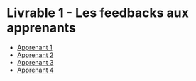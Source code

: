 # Livrable 1 - Les feedbacks aux apprenants

-   [Apprenant 1]('./feedbacks/feedback1.md')
-   [Apprenant 2]('./feedbacks/feedback2.md')
-   [Apprenant 3]('./feedbacks/feedback3.md')
-   [Apprenant 4]('./feedbacks/feedback4.md')
